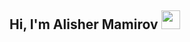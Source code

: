 ## Hi, I'm Alisher Mamirov <img src="https://media.giphy.com/media/hvRJCLFcasrR4ia7z/giphy.gif" width="30px">
